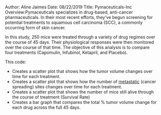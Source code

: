 Author: Aline Jaimes
Date: 08/22/2019
Title: Pymaceuticals-Inc
Overview:Pymaceuticals specializes in drug-based, anti-cancer pharmaceuticals. In their most recent efforts, 
they've begun screening for potential treatments to squamous cell carcinoma (SCC), a commonly occurring form of skin cancer.

In this study, 250 mice were treated through a variety of drug regimes over the course of 45 days. 
Their physiological responses were then monitored over the course of that time.
The objective of this analysis is to compare four treatments (Capomulin, Infubinol, Ketapril, and Placebo).

This code:
* Creates a scatter plot that shows how the tumor volume changes over time for each treatment.
* Creates a scatter plot that shows how the number of [metastatic](https://en.wikipedia.org/wiki/Metastasis) 
(cancer spreading) sites changes over time for each treatment.
* Creates a scatter plot that shows the number of mice still alive through the course of treatment (Survival Rate)
* Creates a bar graph that compares the total % tumor volume change for each drug across the full 45 days.
